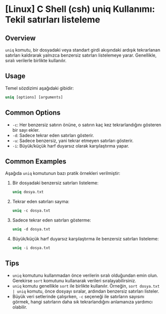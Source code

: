 # [Linux] C Shell (csh) uniq Kullanımı: Tekil satırları listeleme

## Overview
`uniq` komutu, bir dosyadaki veya standart girdi akışındaki ardışık tekrarlanan satırları kaldırarak yalnızca benzersiz satırları listelemeye yarar. Genellikle, sıralı verilerle birlikte kullanılır.

## Usage
Temel sözdizimi aşağıdaki gibidir:
```csh
uniq [options] [arguments]
```

## Common Options
- `-c`: Her benzersiz satırın önüne, o satırın kaç kez tekrarlandığını gösteren bir sayı ekler.
- `-d`: Sadece tekrar eden satırları gösterir.
- `-u`: Sadece benzersiz, yani tekrar etmeyen satırları gösterir.
- `-i`: Büyük/küçük harf duyarsız olarak karşılaştırma yapar.

## Common Examples
Aşağıda `uniq` komutunun bazı pratik örnekleri verilmiştir:

1. Bir dosyadaki benzersiz satırları listeleme:
   ```csh
   uniq dosya.txt
   ```

2. Tekrar eden satırları sayma:
   ```csh
   uniq -c dosya.txt
   ```

3. Sadece tekrar eden satırları gösterme:
   ```csh
   uniq -d dosya.txt
   ```

4. Büyük/küçük harf duyarsız karşılaştırma ile benzersiz satırları listeleme:
   ```csh
   uniq -i dosya.txt
   ```

## Tips
- `uniq` komutunu kullanmadan önce verilerin sıralı olduğundan emin olun. Gerekirse `sort` komutunu kullanarak verileri sıralayabilirsiniz.
- `uniq` komutu genellikle `sort` ile birlikte kullanılır. Örneğin, `sort dosya.txt | uniq` komutu, önce dosyayı sıralar, ardından benzersiz satırları listeler.
- Büyük veri setlerinde çalışırken, `-c` seçeneği ile satırların sayısını görmek, hangi satırların daha sık tekrarlandığını anlamanıza yardımcı olabilir.